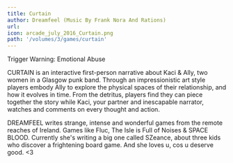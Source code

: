 ```yaml
---
title: Curtain
author: Dreamfeel (Music By Frank Nora And Rations)
url: 
icon: arcade_july_2016_Curtain.png 
path: '/volumes/3/games/curtain'
---
```

Trigger Warning: Emotional Abuse

CURTAIN is an interactive first-person narrative about Kaci & Ally, two women in a Glasgow punk
band. Through an impressionistic art style players embody Ally to explore the physical spaces
of their relationship, and how it evolves in time. From the detritus, players find they can
piece together the story while Kaci, your partner and inescapable narrator, watches and
comments on every thought and action.

DREAMFEEL writes strange, intense and wonderful games from the remote reaches of Ireland. Games
like Fluc, The Isle is Full of Noises & SPACE BLOOD. Currently she's writing a big one called
SZeance, about three kids who discover a frightening board game. And she loves u, cos u deserve
good. <3